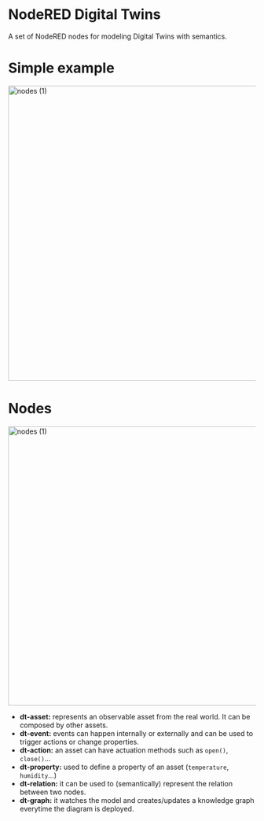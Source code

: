 # NodeRED Digital Twins

A set of NodeRED nodes for modeling Digital Twins with semantics.

# Simple example
<img width="600" alt="nodes (1)" src="https://user-images.githubusercontent.com/3587083/188316228-9d59f0d5-caf5-4d2f-ac2a-54978500c380.png"> 



# Nodes
<img width="568" alt="nodes (1)" src="https://user-images.githubusercontent.com/3587083/186910297-93557df9-84fe-4acc-8540-dfb9214688f8.png">



- **dt-asset:** represents an observable asset from the real world. It can be composed by other assets.
- **dt-event:** events can happen internally or externally and can be used to trigger actions or change properties.
- **dt-action:** an asset can have actuation methods such as ``open()``, ``close()``...
- **dt-property:** used to define a property of an asset (``temperature``, ``humidity``...)
- **dt-relation:** it can be used to (semantically) represent the relation between two nodes.
- **dt-graph:** it watches the model and creates/updates a knowledge graph everytime the diagram is deployed.
##
